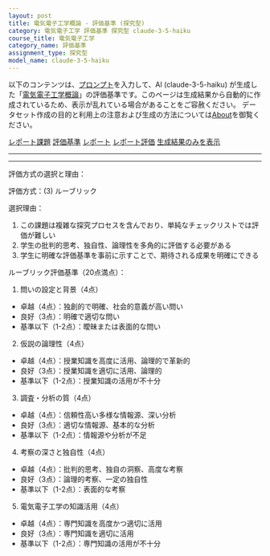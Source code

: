 ```yaml
---
layout: post
title: 電気電子工学概論 - 評価基準 (探究型)
category: 電気電子工学 評価基準 探究型 claude-3-5-haiku
course_title: 電気電子工学
category_name: 評価基準
assignment_type: 探究型
model_name: claude-3-5-haiku
---
```


以下のコンテンツは、[プロンプト](https://github.com/takedatoshiyuki/synthetic_assignments/tree/main/generated/電気電子工学/claude-3-5-haiku/prompt_評価基準-探究型.md)を入力して、AI (claude-3-5-haiku) が生成した「[電気電子工学概論](/contents/電気電子工学/)」の評価基準です。このページは生成結果から自動的に作成されているため、表示が乱れている場合があることをご容赦ください。
データセット作成の目的と利用上の注意および生成の方法については[About](/About)を御覧ください。

[レポート課題](../レポート課題-探究型)
[評価基準](../評価基準-探究型)
[レポート](../レポート-探究型)
[レポート評価](../レポート評価-探究型)
[生成結果のみを表示](https://github.com/takedatoshiyuki/synthetic_assignments/tree/main/generated/電気電子工学/claude-3-5-haiku/評価基準-探究型.md)
  

***
***
  
評価方式の選択と理由：

評価方式：(3) ルーブリック

選択理由：
1. この課題は複雑な探究プロセスを含んでおり、単純なチェックリストでは評価が難しい
2. 学生の批判的思考、独自性、論理性を多角的に評価する必要がある
3. 学生に明確な評価基準を事前に示すことで、期待される成果を明確にできる

ルーブリック評価基準（20点満点）：

1. 問いの設定と背景（4点）
- 卓越（4点）：独創的で明確、社会的意義が高い問い
- 良好（3点）：明確で適切な問い
- 基準以下（1-2点）：曖昧または表面的な問い

2. 仮説の論理性（4点）
- 卓越（4点）：授業知識を高度に活用、論理的で革新的
- 良好（3点）：授業知識を適切に活用、論理的
- 基準以下（1-2点）：授業知識の活用が不十分

3. 調査・分析の質（4点）
- 卓越（4点）：信頼性高い多様な情報源、深い分析
- 良好（3点）：適切な情報源、基本的な分析
- 基準以下（1-2点）：情報源や分析が不足

4. 考察の深さと独自性（4点）
- 卓越（4点）：批判的思考、独自の洞察、高度な考察
- 良好（3点）：論理的考察、一定の独自性
- 基準以下（1-2点）：表面的な考察

5. 電気電子工学の知識活用（4点）
- 卓越（4点）：専門知識を高度かつ適切に活用
- 良好（3点）：専門知識を適切に活用
- 基準以下（1-2点）：専門知識の活用が不十分
